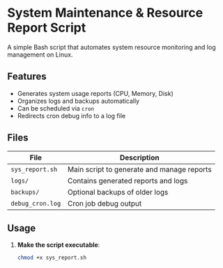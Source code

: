 # System Maintenance & Resource Report Script

A simple Bash script that automates system resource monitoring and log management on Linux.

## Features

- Generates system usage reports (CPU, Memory, Disk)
- Organizes logs and backups automatically
- Can be scheduled via `cron`
- Redirects cron debug info to a log file

## Files

| File             | Description                             |
|------------------|-----------------------------------------|
| `sys_report.sh`  | Main script to generate and manage reports |
| `logs/`          | Contains generated reports and logs     |
| `backups/`       | Optional backups of older logs          |
| `debug_cron.log` | Cron job debug output                   |

## Usage

1. **Make the script executable**:
   ```bash
   chmod +x sys_report.sh
